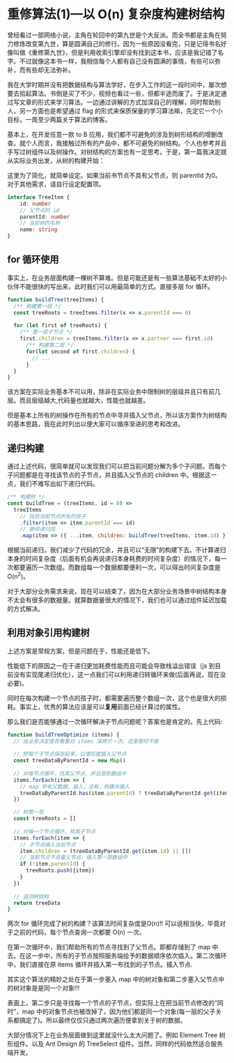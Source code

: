 # 重修算法(1)—以 O(n) 复杂度构建树结构

曾经看过一部网络小说，主角在轮回中的第九世是个大反派。而全书都是主角在努力修炼改变第九世，算是圆满自己的修行。因为一些原因没看完，只是记得书名好像叫做《重修第九世》，但是利用收索引擎却没有找到这本书，应该是我记错了名字。不过就像这本书一样，我相信每个人都有自己没有圆满的事情，有些可以弥补，而有些却无法弥补。

我在大学时期并没有把数据结构与算法学好，在步入工作的这一段时间中，屡次想要去拾起算法。书倒是买了不少，视频也看过一些，但都半途而废了。于是决定通过写文章的形式来学习算法。一边通过讲解的方式加深自己的理解，同时帮助别人，另一方面也是希望通过 flag 的形式来保质保量的学习算法嘛，先定它一个小目标，一周至少两篇关于算法的博客。

基本上，在开发任意一款 to B 应用，我们都不可避免的涉及到树形结构的增删改查。就个人而言，我接触过所有的产品中，都不可避免的树结构。个人也参考并且手写过树组件以及树操作。对树结构的方案也有一定思考。于是，第一篇我决定就从实际业务出发，从树的构建开始：

这里为了简化，就简单设定。如果当前书节点不具有父节点，则 parentId 为0。对于其他需求，请自行设定配置项。

```typescript
interface TreeItem {
	id: number
    // 父节点的 id
	parentId: number
    // 当前树的名称
	name: string
}
```

## for 循环使用

事实上，在业务层面构建一棵树不算难。但是可能还是有一些算法基础不太好的小伙伴不能很快的写出来，此时我们可以用最简单的方式。直接多层 for 循环。

```ts
function buildTree(treeItems) {
  /** 构建第一层 */  
  const treeRoots = treeItems.filter(x => x.parentId === 0)
  
  for (let first of treeRoots) {
    /** 第一层子节点 */  
    first.children = treeItems.filter(x => x.partner === first.id)
      /** 构建第二层 */
      for(let second of first.children) {
        // ...       
      }
  }
}
```

该方案在实际业务基本不可以用，除非在实际业务中限制树的层级并且只有前几层。而且层级越大,代码量也就越大，性能也就越差。

但是基本上所有的树操作在所有的节点中寻并插入父节点，所以该方案作为树结构的基本思路，我在此时列出以便大家可以循序渐进的思考和改进。

## 递归构建

通过上述代码，很简单就可以发现我们可以把当前问题分解为多个子问题。而每个子问题都是在寻找该节点的子节点，并且插入父节点的 children 中。根据这一点，我们不难写出如下递归代码。

```javascript
/** 构建树 */
const buildTree = (treeItems, id = 0) =>
  treeItems
    // 找到当前节点所有的孩子
    .filter(item => item.parentId === id)
    // 继续递归找
    .map(item => ({ ...item, children: buildTree(treeItems, item.id) }));

```

根据当前递归，我们减少了代码的冗余，并且可以“无限”的构建下去。不计算递归本身的时间复杂度（后面有机会再说递归本身耗费的时间复杂度）的情况下，每一次都要遍历一次数组。而数组每一个数据都要便利一次，可以得出时间复杂度是 O(n<sup>2</sup>)。

对于大部分业务需求来说，现在可以结束了，因为在大部分业务场景中树结构本身不太会有很多的数据量。就算数据量很大的情况下，我们也可以通过组件延迟加载的方式解决。

## 利用对象引用构建树

上述方案是常规方案，但是问题在于，性能还是低下。

性能低下的原因之一在于递归更加耗费性能而且可能会导致栈溢出错误（js 到目前没有实现尾递归优化），这一点我们可以利用递归转循环来做(后面再说，现在没必要)。

同时在每次构建一个节点的孩子时，都需要遍历整个数组一次，这个也是很大的损耗。事实上，优秀的算法应该是可以**复用**前面已经计算过的属性。

那么我们是否能够通过一次循环解决子节点问题呢？答案也是肯定的。先上代码:

```javascript
function buildTreeOptimize (items) {
  // 由业务决定是否需要对 items 深拷贝一次。这里暂时不做
  
  // 把每个子节点保存起来，以便后面插入父节点
  const treeDataByParentId = new Map()
  
  // 对每节点循环，找其父节点，并且放到数组中    
  items.forEach(item => {
    // map 中有父数据，插入，没有，构建并插入   
    treeDataByParentId.has(item.parentId) ? treeDataByParentId.get(item.parentId).push(item) : treeDataByParentId.set(item.parentId, [item])
  })

  // 树第一层  
  const treeRoots = []
  
  // 对每一个节点循环，找其子节点
  items.forEach(item => {
    // 子节点插入当前节点  
    item.children = (treeDataByParentId.get(item.id) || [])
    // 当前节点不具备父节点，插入第一层数组中
    if (!item.parentId) {
      treeRoots.push({item})
    }
  })
    
  // 返回树结构
  return treeData
}

```

两次 for 循环完成了树的构建？该算法时间复杂度是O(n)!! 可以说相当快，毕竟对于之前的代码，每个节点查询一次都要 O(n) 一次。

在第一次循环中，我们帮助所有的节点寻找到了父节点。即都存储到了 map 中去。在这一步中，所有的子节点按照服务端给予的数据顺序依次插入。第二次循环中，我们直接在原 items 循环并插入第一布找到的子节点。插入节点.

其实这个算法的精妙之处在于第一步塞入 map 中的树对象和第二步塞入父节点中的树对象是是同一个对象!!!

表面上，第二步只是寻找每一个节点的子节点，但实际上在把当前节点修改的“同时”，map 中的对象节点也被改掉了，因为他们都是同一个对象(每一层的父子关系都搞定了)。所以最终仅仅只通过两次遍历便拿到关于树的数据。

大部分情况下上在业务层面做到这里就没什么太大问题了。例如 Element Tree 树形组件。以及 Ant Design 的 TreeSelect 组件。当然，同样的代码依然适合服务端开发。